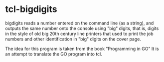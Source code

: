 # tcl-bigdigits
bigdigits reads a number entered on the command line (as a string), and outputs the same number onto the console using "big" digits, that is, digits in the style of old big 20th century line printers that used to print the job numbers and other identification in "big" digits on the cover page.

The idea for this program is taken from the book "Programming in GO"
It is an attempt to translate the GO program into tcl.
